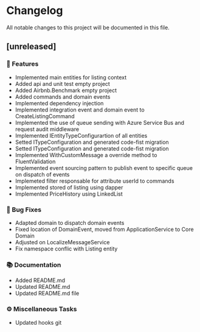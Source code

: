 # Changelog

All notable changes to this project will be documented in this file.

## [unreleased]

### 🚀 Features

- Implemented main entities for listing context
- Added api and unit test empty project
- Added Airbnb.Benchmark empty project
- Added commands and domain events
- Implemented dependency injection
- Implemented integration event and domain event to CreateListingCommand
- Implemented the use of queue sending with Azure Service Bus and request audit middleware
- Implemented IEntityTypeConfigurartion of all entities
- Setted ITypeConfiguration and generated code-fist migration
- Setted ITypeConfiguration and generated code-fist migration
- Implemented WithCustomMessage a override method to FluentValidation
- Implemented event sourcing pattern to publish event to specific queue on dispatch of events
- Implemeted filter responsable for attribute userId to commands
- Implemented stored of listing using dapper
- Implemented PriceHistory using LinkedList

### 🐛 Bug Fixes

- Adapted domain to dispatch domain events
- Fixed location of DomainEvent, moved from ApplicationService to Core Domain
- Adjusted on LocalizeMessageService
- Fix namespace conflic with Listing entity

### 📚 Documentation

- Added README.md
- Updated README.md
- Updated README.md file

### ⚙️ Miscellaneous Tasks

- Updated hooks git

<!-- generated by git-cliff -->
